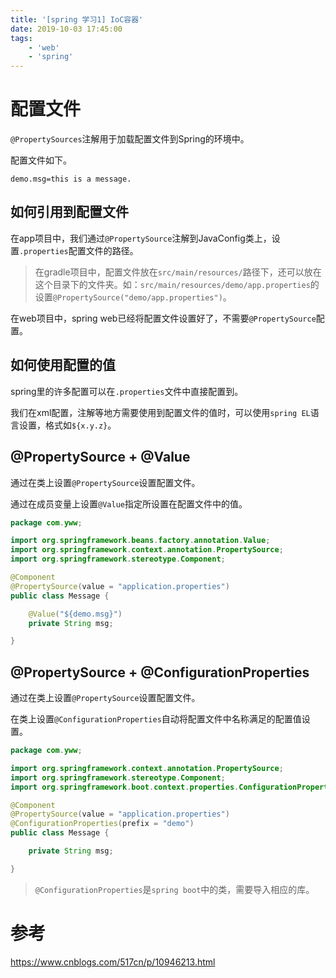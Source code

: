 ```yaml
---
title: '[spring 学习1] IoC容器'
date: 2019-10-03 17:45:00
tags:
    - 'web'
    - 'spring'
---
```


# 配置文件

`@PropertySources`注解用于加载配置文件到Spring的环境中。

配置文件如下。

```properties
demo.msg=this is a message.
```

## 如何引用到配置文件

在app项目中，我们通过`@PropertySource`注解到JavaConfig类上，设置`.properties`配置文件的路径。

> 在gradle项目中，配置文件放在`src/main/resources/`路径下，还可以放在这个目录下的文件夹。如：`src/main/resources/demo/app.properties`的设置`@PropertySource("demo/app.properties")`。

在web项目中，spring web已经将配置文件设置好了，不需要`@PropertySource`配置。

## 如何使用配置的值

spring里的许多配置可以在`.properties`文件中直接配置到。

我们在xml配置，注解等地方需要使用到配置文件的值时，可以使用`spring EL`语言设置，格式如`${x.y.z}`。

## @PropertySource + @Value

通过在类上设置`@PropertySource`设置配置文件。

通过在成员变量上设置`@Value`指定所设置在配置文件中的值。

```java
package com.yww;

import org.springframework.beans.factory.annotation.Value;
import org.springframework.context.annotation.PropertySource;
import org.springframework.stereotype.Component;

@Component
@PropertySource(value = "application.properties")
public class Message {

    @Value("${demo.msg}")
    private String msg;

}
```

## @PropertySource + @ConfigurationProperties

通过在类上设置`@PropertySource`设置配置文件。

在类上设置`@ConfigurationProperties`自动将配置文件中名称满足的配置值设置。

```java
package com.yww;

import org.springframework.context.annotation.PropertySource;
import org.springframework.stereotype.Component;
import org.springframework.boot.context.properties.ConfigurationProperties;

@Component
@PropertySource(value = "application.properties")
@ConfigurationProperties(prefix = "demo")
public class Message {

    private String msg;

}
```

> `@ConfigurationProperties`是`spring boot`中的类，需要导入相应的库。

# 参考

https://www.cnblogs.com/517cn/p/10946213.html